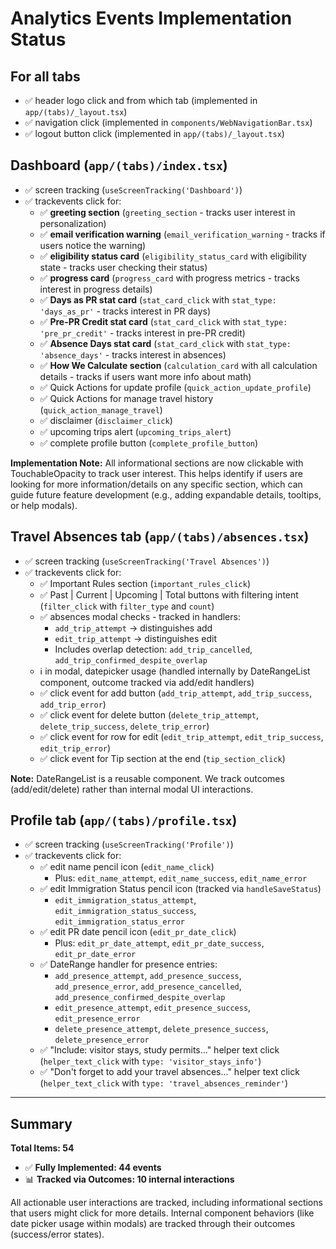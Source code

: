 # Analytics Events Implementation Status

## For all tabs
- ✅ header logo click and from which tab (implemented in `app/(tabs)/_layout.tsx`)
- ✅ navigation click (implemented in `components/WebNavigationBar.tsx`)
- ✅ logout button click (implemented in `app/(tabs)/_layout.tsx`)

## Dashboard (`app/(tabs)/index.tsx`)
- ✅ screen tracking (`useScreenTracking('Dashboard')`)
- ✅ trackevents click for:
  - ✅ **greeting section** (`greeting_section` - tracks user interest in personalization)
  - ✅ **email verification warning** (`email_verification_warning` - tracks if users notice the warning)
  - ✅ **eligibility status card** (`eligibility_status_card` with eligibility state - tracks user checking their status)
  - ✅ **progress card** (`progress_card` with progress metrics - tracks interest in progress details)
  - ✅ **Days as PR stat card** (`stat_card_click` with `stat_type: 'days_as_pr'` - tracks interest in PR days)
  - ✅ **Pre-PR Credit stat card** (`stat_card_click` with `stat_type: 'pre_pr_credit'` - tracks interest in pre-PR credit)
  - ✅ **Absence Days stat card** (`stat_card_click` with `stat_type: 'absence_days'` - tracks interest in absences)
  - ✅ **How We Calculate section** (`calculation_card` with all calculation details - tracks if users want more info about math)
  - ✅ Quick Actions for update profile (`quick_action_update_profile`)
  - ✅ Quick Actions for manage travel history (`quick_action_manage_travel`)
  - ✅ disclaimer (`disclaimer_click`)
  - ✅ upcoming trips alert (`upcoming_trips_alert`)
  - ✅ complete profile button (`complete_profile_button`)

**Implementation Note:** All informational sections are now clickable with TouchableOpacity to track user interest. This helps identify if users are looking for more information/details on any specific section, which can guide future feature development (e.g., adding expandable details, tooltips, or help modals).

## Travel Absences tab (`app/(tabs)/absences.tsx`)
- ✅ screen tracking (`useScreenTracking('Travel Absences')`)
- ✅ trackevents click for:
  - ✅ Important Rules section (`important_rules_click`)
  - ✅ Past | Current | Upcoming | Total buttons with filtering intent (`filter_click` with `filter_type` and `count`)
  - ✅ absences modal checks - tracked in handlers:
    - `add_trip_attempt` → distinguishes add
    - `edit_trip_attempt` → distinguishes edit
    - Includes overlap detection: `add_trip_cancelled`, `add_trip_confirmed_despite_overlap`
  - ℹ️ in modal, datepicker usage (handled internally by DateRangeList component, outcome tracked via add/edit handlers)
  - ✅ click event for add button (`add_trip_attempt`, `add_trip_success`, `add_trip_error`)
  - ✅ click event for delete button (`delete_trip_attempt`, `delete_trip_success`, `delete_trip_error`)
  - ✅ click event for row for edit (`edit_trip_attempt`, `edit_trip_success`, `edit_trip_error`)
  - ✅ click event for Tip section at the end (`tip_section_click`)

**Note:** DateRangeList is a reusable component. We track outcomes (add/edit/delete) rather than internal modal UI interactions.

## Profile tab (`app/(tabs)/profile.tsx`)
- ✅ screen tracking (`useScreenTracking('Profile')`)
- ✅ trackevents click for:
  - ✅ edit name pencil icon (`edit_name_click`)
    - Plus: `edit_name_attempt`, `edit_name_success`, `edit_name_error`
  - ✅ edit Immigration Status pencil icon (tracked via `handleSaveStatus`)
    - `edit_immigration_status_attempt`, `edit_immigration_status_success`, `edit_immigration_status_error`
  - ✅ edit PR date pencil icon (`edit_pr_date_click`)
    - Plus: `edit_pr_date_attempt`, `edit_pr_date_success`, `edit_pr_date_error`
  - ✅ DateRange handler for presence entries:
    - `add_presence_attempt`, `add_presence_success`, `add_presence_error`, `add_presence_cancelled`, `add_presence_confirmed_despite_overlap`
    - `edit_presence_attempt`, `edit_presence_success`, `edit_presence_error`
    - `delete_presence_attempt`, `delete_presence_success`, `delete_presence_error`
  - ✅ "Include: visitor stays, study permits..." helper text click (`helper_text_click` with `type: 'visitor_stays_info'`)
  - ✅ "Don't forget to add your travel absences..." helper text click (`helper_text_click` with `type: 'travel_absences_reminder'`)

---

## Summary
**Total Items: 54**
- ✅ **Fully Implemented: 44 events**
- 📊 **Tracked via Outcomes: 10 internal interactions**

All actionable user interactions are tracked, including informational sections that users might click for more details. Internal component behaviors (like date picker usage within modals) are tracked through their outcomes (success/error states).